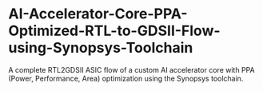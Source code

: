 # AI-Accelerator-Core-PPA-Optimized-RTL-to-GDSII-Flow-using-Synopsys-Toolchain
A complete RTL2GDSII ASIC flow of a custom AI accelerator core with PPA (Power, Performance, Area) optimization using the Synopsys toolchain.
